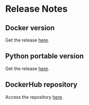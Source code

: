 # Release Notes

## Docker version

Get the release [here](https://github.com/Kellemensch/LoRa-Helium-map/releases/tag/v3.0.0).

## Python portable version

Get the release [here](https://github.com/Kellemensch/LoRa-Helium-map/releases/tag/v2.0.0).

## DockerHub repository

Access the repository [here](https://hub.docker.com/repository/docker/kellemensch/lora-helium-map/general).